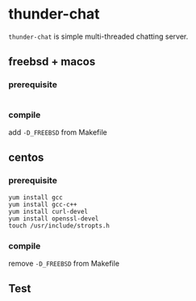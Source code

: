 # thunder-chat

`thunder-chat` is simple multi-threaded chatting server.



## freebsd + macos

### prerequisite

```
```

### compile

add `-D_FREEBSD` from Makefile



## centos

### prerequisite

```
yum install gcc
yum install gcc-c++
yum install curl-devel
yum install openssl-devel
touch /usr/include/stropts.h
```

### compile

remove `-D_FREEBSD` from Makefile


## Test

